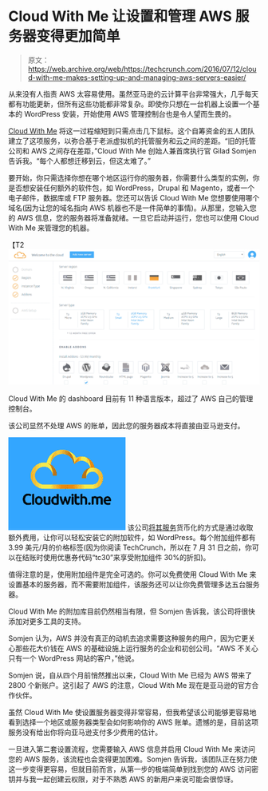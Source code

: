 # Cloud With Me 让设置和管理 AWS 服务器变得更加简单 

> 原文：<https://web.archive.org/web/https://techcrunch.com/2016/07/12/cloud-with-me-makes-setting-up-and-managing-aws-servers-easier/>

从来没有人指责 AWS 太容易使用。虽然亚马逊的云计算平台非常强大，几乎每天都有功能更新，但所有这些功能都非常复杂。即使你只想在一台机器上设置一个基本的 WordPress 安装，开始使用 AWS 管理控制台也是令人望而生畏的。

[Cloud With Me](https://web.archive.org/web/20221210023255/http://cloudwith.me/) 将这一过程缩短到只需点击几下鼠标。这个自筹资金的五人团队建立了这项服务，以弥合基于老派虚拟机的托管服务和云之间的差距。“旧的托管公司和 AWS 之间存在差距，”Cloud With Me 创始人兼首席执行官 Gilad Somjen 告诉我。“每个人都想迁移到云，但这太难了。”

要开始，你只需选择你想在哪个地区运行你的服务器，你需要什么类型的实例，你是否想安装任何额外的软件包，如 WordPress，Drupal 和 Magento，或者一个电子邮件，数据库或 FTP 服务器。您还可以告诉 Cloud With Me 您想要使用哪个域名(因为让您的域名指向 AWS 机器也不是一件简单的事情)。从那里，您输入您的 AWS 信息，您的服务器将准备就绪。一旦它启动并运行，您也可以使用 Cloud With Me 来管理您的机器。

【T2![2016-07-11_2210](img/081bb4d3fb6803f95256c8a69968097d.png)

Cloud With Me 的 dashboard 目前有 11 种语言版本，超过了 AWS 自己的管理控制台。

该公司显然不处理 AWS 的账单，因此您的服务器成本将直接由亚马逊支付。

[![2016-07-11_2230](img/e57f1c91a15d7726611ffd6c80a4217c.png)](https://web.archive.org/web/20221210023255/https://beta.techcrunch.com/wp-content/uploads/2016/07/2016-07-11_2230.png) 该公司[将其服务](https://web.archive.org/web/20221210023255/https://cloudwith.me/features)货币化的方式是通过收取额外费用，让你可以轻松安装它的附加软件，如 WordPress。每个附加组件都有 3.99 美元/月的价格标签(因为你阅读 TechCrunch，所以在 7 月 31 日之前，你可以在结账时使用优惠券代码“tc30”来享受附加组件 30%的折扣)。

值得注意的是，使用附加组件是完全可选的。你可以免费使用 Cloud With Me 来设置基本的服务器，而不需要附加组件，该服务还可以让你免费管理多达五台服务器。

Cloud With Me 的附加库目前仍然相当有限，但 Somjen 告诉我，该公司将很快添加对更多工具的支持。

Somjen 认为，AWS 并没有真正的动机去追求需要这种服务的用户，因为它更关心那些花大价钱在 AWS 的基础设施上运行服务的企业和初创公司。“AWS 不关心只有一个 WordPress 网站的客户，”他说。

Somjen 说，自从四个月前悄然推出以来，Cloud With Me 已经为 AWS 带来了 2800 个新账户。这引起了 AWS 的注意，Cloud With Me 现在是亚马逊的官方合作伙伴。

虽然 Cloud With Me 使设置服务器变得非常容易，但我希望该公司能够更容易地看到选择一个地区或服务器类型会如何影响你的 AWS 账单。遗憾的是，目前这项服务没有给出你将向亚马逊支付多少费用的估计。

一旦进入第二套设置流程，您需要输入 AWS 信息并启用 Cloud With Me 来访问您的 AWS 服务，该流程也会变得更加困难。Somjen 告诉我，该团队正在努力使这一步变得更容易，但就目前而言，从第一步的极端简单到找到您的 AWS 访问密钥并与我一起创建云权限，对于不熟悉 AWS 的新用户来说可能会很惊讶。